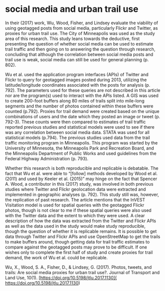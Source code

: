 # social media and urban trail use
In their (2017) work, Wu, Wood, Fisher, and Lindsey evaluate the viability of using geotagged posts from social media, particularly Flickr and Twitter, as proxies for urban trail use. The City of Minneapolis was used as the study area of this research.  This study leans towards the deductive, first presenting the question of whether social media can be used to estimate trail traffic and then going on to answering the question through research, concluding that although the correlation between social media posts and trail use is weak, social media can still be used for general planning (p. 802). 

Wu et al. used the application program interfaces (APIs) of Twitter and Flickr to query for geotagged images posted during 2013, utilizing the latitude/longitude coordinates associated with the posts for analysis (p. 792). The parameters used for these queries are not described in this article nor are the program(s) used to interact with the APIs listed. A GIS was used to create 200-foot buffers along 80 miles of trails split into mile-long segments and the number of photos contained within these buffers were counted (p.792). Proxies for trail demand were created based on the unique combinations of users and the date which they posted an image or tweet (p. 792-3). These counts were then compared to estimates of trail traffic reported previous studies and statistical models were used to see if there was any correlation between social media data. STATA was used for all statistical models (p.794). The previous studies used data from the trail traffic monitoring program in Minneapolis. This program was started by the University of Minnesota, the Minneapolis Park and Recreation Board, and the Minneapolis Department of Public Works and used guidelines from the Federal Highway Administration (p. 793).

Whether this research is both reproducible and replicable is debatable. The fact that Wu et al. were able to “[follow] methods developed by Wood et  al. (2011) and used by Keeler et al. (2015)” may hinge on the fact that Spencer A. Wood, a contributor in this (2017) study, was involved in both previous studies where Twitter and Flickr geolocation data were extracted and implemented in geographic analyses (p. 792). This study still was, however, the replication of past research. The article mentions that the InVEST Visitation model is used for spatial queries with the geotagged Flickr photos, though is not clear to me if these spatial queries were also used with the Twitter data and the extent to which they were used. A clear description of how the data was extracted from the Twitter and Flickr APIs as well as the data used in the study would make study reproducible, though the question of whether it is replicable remains.  It is possible to get data through Twitter and Flickr APIs and use OpenStreetMap to get the trails to make buffers around, though getting data for trail traffic estimates to compare against the geotagged posts may prove to be difficult. If one wishes only to complete the first half of study and create proxies for trail demand, the work of Wu et al. could be replicable. 

Wu, X., Wood, S. A., Fisher, D., & Lindsey, G. (2017). Photos, tweets, and trails: Are social media proxies for urban trail use?. Journal of Transport and Land Use, 10(1). [https://doi.org/10.5198/jtlu.2017.1130]( https://doi.org/10.5198/jtlu.2017.1130)



